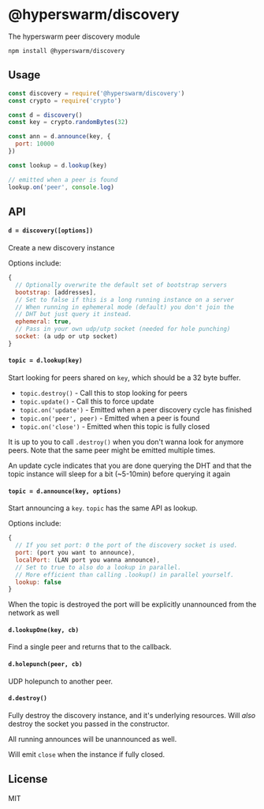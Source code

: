 # @hyperswarm/discovery

The hyperswarm peer discovery module

```
npm install @hyperswarm/discovery
```

## Usage

``` js
const discovery = require('@hyperswarm/discovery')
const crypto = require('crypto')

const d = discovery()
const key = crypto.randomBytes(32)

const ann = d.announce(key, {
  port: 10000
})

const lookup = d.lookup(key)

// emitted when a peer is found
lookup.on('peer', console.log)
```

## API

#### `d = discovery([options])`

Create a new discovery instance

Options include:

```js
{
  // Optionally overwrite the default set of bootstrap servers
  bootstrap: [addresses],
  // Set to false if this is a long running instance on a server
  // When running in ephemeral mode (default) you don't join the
  // DHT but just query it instead.
  ephemeral: true,
  // Pass in your own udp/utp socket (needed for hole punching)
  socket: (a udp or utp socket)
}
```

#### `topic = d.lookup(key)`

Start looking for peers shared on `key`, which should be a 32 byte buffer.

* `topic.destroy()` - Call this to stop looking for peers
* `topic.update()` - Call this to force update
* `topic.on('update')` - Emitted when a peer discovery cycle has finished
* `topic.on('peer', peer)` - Emitted when a peer is found
* `topic.on('close')` - Emitted when this topic is fully closed

It is up to you to call `.destroy()` when you don't wanna look for anymore peers.
Note that the same peer might be emitted multiple times.

An update cycle indicates that you are done querying the DHT and that
the topic instance will sleep for a bit (~5-10min) before querying it again

#### `topic = d.announce(key, options)`

Start announcing a `key`. `topic` has the same API as lookup.

Options include:

```js
{
  // If you set port: 0 the port of the discovery socket is used.
  port: (port you want to announce),
  localPort: (LAN port you wanna announce),
  // Set to true to also do a lookup in parallel.
  // More efficient than calling .lookup() in parallel yourself.
  lookup: false
}
```

When the topic is destroyed the port will be explicitly unannounced
from the network as well

#### `d.lookupOne(key, cb)`

Find a single peer and returns that to the callback.

#### `d.holepunch(peer, cb)`

UDP holepunch to another peer.

#### `d.destroy()`

Fully destroy the discovery instance, and it's underlying resources.
Will *also* destroy the socket you passed in the constructor.

All running announces will be unannounced as well.

Will emit `close` when the instance if fully closed.

## License

MIT
